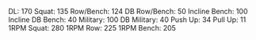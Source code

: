 DL: 170
 Squat: 135
 Row/Bench: 124
 DB Row/Bench: 50
 Incline Bench: 100
 Incline DB Bench: 40
 Military: 100
 DB Military: 40
 Push Up: 34
 Pull Up: 11
 1RPM Squat: 280
 1RPM Row: 225
 1RPM Bench: 205
